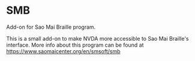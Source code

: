# SMB
Add-on for Sao Mai Braille program.

This is a small add-on to make NVDA more accessible to Sao Mai Braille's interface.
More info about this program can be found at <https://www.saomaicenter.org/en/smsoft/smb>